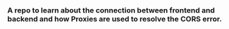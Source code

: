 ### A repo to learn about the connection between frontend and backend and how Proxies are used to resolve the CORS error.